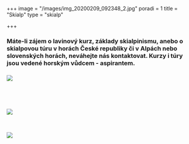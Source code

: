 +++
image = "/images/img_20200209_092348_2.jpg"
poradi = 1
title = "Skialp"
type = "skialp"

+++
### Máte-li zájem o lavinový kurz, základy skialpinismu, anebo o skialpovou túru v horách České republiky či v Alpách nebo slovenských horách, neváhejte nás kontaktovat. Kurzy i túry jsou vedené horským vůdcem - aspirantem.

### 

![](/images/dscn3399.JPG)

&nbsp;

&nbsp;

![](/images/dscn3896.JPG)&nbsp;

&nbsp;

![](/images/dscn3360.JPG)